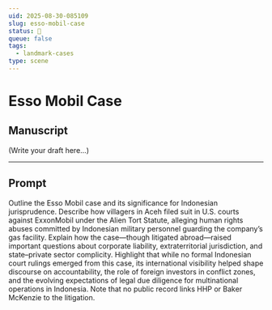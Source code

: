 ```yaml
---
uid: 2025-08-30-085109
slug: esso-mobil-case
status: 💬
queue: false
tags:
  - landmark-cases
type: scene
---
```


# Esso Mobil Case

## Manuscript

(Write your draft here...)

---

## Prompt

Outline the Esso Mobil case and its significance for Indonesian jurisprudence. Describe how villagers in Aceh filed suit in U.S. courts against ExxonMobil under the Alien Tort Statute, alleging human rights abuses committed by Indonesian military personnel guarding the company’s gas facility. Explain how the case—though litigated abroad—raised important questions about corporate liability, extraterritorial jurisdiction, and state–private sector complicity. Highlight that while no formal Indonesian court rulings emerged from this case, its international visibility helped shape discourse on accountability, the role of foreign investors in conflict zones, and the evolving expectations of legal due diligence for multinational operations in Indonesia. Note that no public record links HHP or Baker McKenzie to the litigation.
